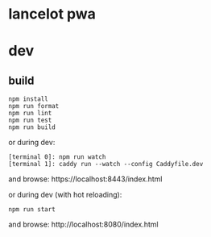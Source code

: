 # lancelot pwa

# dev

## build

```
npm install
npm run format
npm run lint
npm run test
npm run build
```

or during dev:

```
[terminal 0]: npm run watch
[terminal 1]: caddy run --watch --config Caddyfile.dev
```

and browse: https://localhost:8443/index.html


or during dev (with hot reloading):
```
npm run start
```
 and browse: http://localhost:8080/index.html

